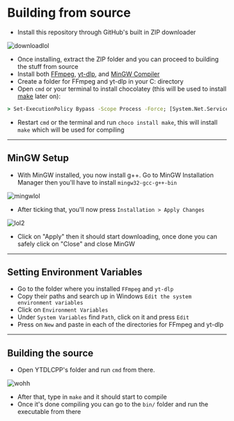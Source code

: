 # Building from source
* Install this repository through GitHub's built in ZIP downloader

![downloadlol](https://cdn.discordapp.com/attachments/798150104158568448/1140927243011498044/image.png)

* Once installing, extract the ZIP folder and you can proceed to building the stuff from source
* Install both [FFmpeg](https://www.ffmpeg.org/download.html), [yt-dlp](https://github.com/yt-dlp/yt-dlp/releases/tag/2023.07.06), and [MinGW Compiler](https://sourceforge.net/projects/mingw/)
* Create a folder for FFmpeg and yt-dlp in your C: directory
*  Open ``cmd`` or your terminal to install chocolatey (this will be used to install [make](https://www.gnu.org/software/make/) later on):
```.bat
> Set-ExecutionPolicy Bypass -Scope Process -Force; [System.Net.ServicePointManager]::SecurityProtocol = [System.Net.ServicePointManager]::SecurityProtocol -bor 3072; iex ((New-Object System.Net.WebClient).DownloadString('https://community.chocolatey.org/install.ps1'))
```
* Restart ``cmd`` or the terminal and run ``choco install make``, this will install ``make`` which will be used for compiling
---
## MinGW Setup
* With MinGW installed, you now install g++. Go to MinGW Installation Manager then you'll have to install ``mingw32-gcc-g++-bin``

![mingwlol](https://cdn.discordapp.com/attachments/798150104158568448/1140928793201102938/tutorlol.png)

* After ticking that, you'll now press ``Installation > Apply Changes``

![lol2](https://cdn.discordapp.com/attachments/798150104158568448/1140929249650417766/image.png)

* Click on "Apply" then it should start downloading, once done you can safely click on "Close" and close MinGW
---
## Setting Environment Variables
* Go to the folder where you installed ``FFmpeg`` and ``yt-dlp``
* Copy their paths and search up in Windows ``Edit the system environment variables``
* Click on ``Environment Variables``
* Under ``System Variables`` find ``Path``, click on it and press ``Edit``
* Press on ``New`` and paste in each of the directories for FFmpeg and yt-dlp
---
## Building the source
* Open YTDLCPP's folder and run ``cmd`` from there.

![wohh](https://cdn.discordapp.com/attachments/798150104158568448/1140930421257945190/image.png) 

* After that, type in ``make`` and it should start to compile
* Once it's done compiling you can go to the ``bin/`` folder and run the executable from there
